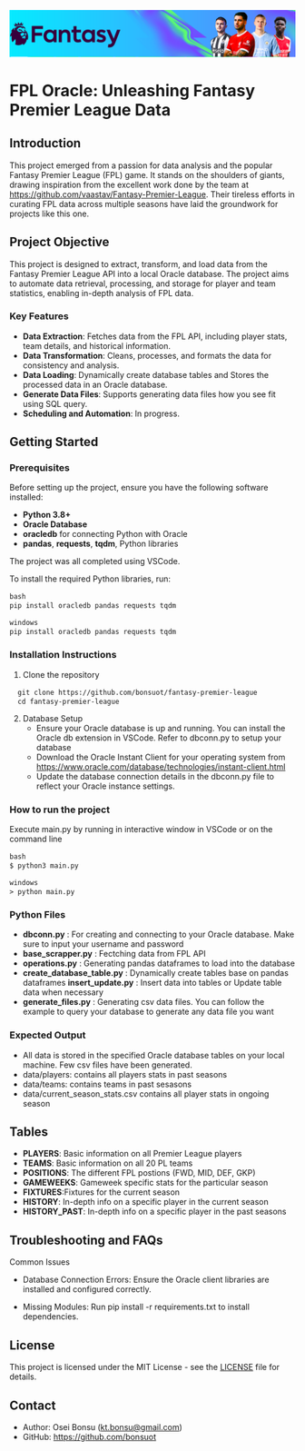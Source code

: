 ![Fantasy Premier League Logo](image/FFL-23-24.png)

# FPL Oracle: Unleashing Fantasy Premier League Data

## Introduction

This project emerged from a passion for data analysis and the popular Fantasy Premier League (FPL) game. It stands on the shoulders of giants, drawing inspiration from the excellent work done by the team at https://github.com/vaastav/Fantasy-Premier-League. Their tireless efforts in curating FPL data across multiple seasons have laid the groundwork for projects like this one.

## Project Objective

This project is designed to extract, transform, and load data from the Fantasy Premier League API into a local Oracle database. The project aims to automate data retrieval, processing, and storage for player and team statistics, enabling in-depth analysis of FPL data.

### Key Features

- **Data Extraction**: Fetches data from the FPL API, including player stats, team details, and historical information.
- **Data Transformation**: Cleans, processes, and formats the data for consistency and analysis.
- **Data Loading**: Dynamically create database tables and Stores the processed data in an Oracle database.
- **Generate Data Files**: Supports generating data files how you see fit using SQL query.
- **Scheduling and Automation**: In progress.

## Getting Started

### Prerequisites

Before setting up the project, ensure you have the following software installed:

- **Python 3.8+**
- **Oracle Database** 
- **oracledb** for connecting Python with Oracle
- **pandas**, **requests**, **tqdm**, Python libraries

The project was all completed using VSCode.

To install the required Python libraries, run:
```
bash
pip install oracledb pandas requests tqdm 
```

```
windows
pip install oracledb pandas requests tqdm 
```

### Installation Instructions

1. Clone the repository
```
  git clone https://github.com/bonsuot/fantasy-premier-league
  cd fantasy-premier-league
```
2. Database Setup
   - Ensure your Oracle database is up and running. You can install the Oracle db extension in VSCode. Refer to dbconn.py to setup your database
   - Download the Oracle Instant Client for your operating system from https://www.oracle.com/database/technologies/instant-client.html
   - Update the database connection details in the dbconn.py file to reflect your Oracle instance settings.

### How to run the project

Execute main.py by running in interactive window in VSCode or on the command line 
```
bash
$ python3 main.py
```

```
windows
> python main.py
```

### Python Files
- **dbconn.py** : For creating and connecting to your Oracle database. Make sure to input your username and password
- **base_scrapper.py** : Fectching data from FPL API
- **operations.py** : Generating pandas dataframes to load into the database
- **create_database_table.py** : Dynamically create tables base on pandas dataframes **insert_update.py** : Insert data into tables or Update table data when necessary
- **generate_files.py** : Generating csv data files. You can follow the example to query your database to generate any data file you want

### Expected Output

- All data is stored in the specified Oracle database tables on your local machine. Few csv files have been generated.
- data/players: contains all players stats in past seasons
- data/teams: contains teams in past sesasons
- data/current_season_stats.csv contains all player stats in ongoing season

## Tables
- **PLAYERS**: Basic information on all Premier League players
- **TEAMS**: Basic information on all 20 PL teams
- **POSITIONS**: The different FPL postions (FWD, MID, DEF, GKP)
- **GAMEWEEKS**: Gameweek specific stats for the particular season
- **FIXTURES**:Fixtures for the current season
- **HISTORY**: In-depth info on a specific player in the current season
- **HISTORY_PAST**: In-depth info on a specific player in the past seasons


## Troubleshooting and FAQs

Common Issues

- Database Connection Errors: Ensure the Oracle client libraries are installed and configured correctly.
  
- Missing Modules: Run pip install -r requirements.txt to install dependencies.

## License

This project is licensed under the MIT License - see the [LICENSE](LICENSE) file for details.

## Contact
- Author: Osei Bonsu (kt.bonsu@gmail.com)
- GitHub: https://github.com/bonsuot